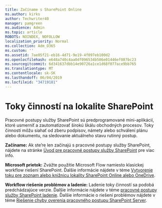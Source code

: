 ```yaml
---
title: Začíname s SharePoint Online
ms.author: kirks
author: Techwriter40
manager: pamgreen
ms.audience: Admin
ms.topic: article
ROBOTS: NOINDEX, NOFOLLOW
localization_priority: Normal
ms.collection: Adm_O365
ms.custom: ''
ms.assetid: 7ae05f21-eb16-4d71-9e19-4f097eb100d2
ms.openlocfilehash: e648a740c4aa0df096534b506e01446ef087bc23
ms.sourcegitcommit: 6d341637dbb14e90726a1ce1d68f077ace9bb765
ms.translationtype: MT
ms.contentlocale: sk-SK
ms.lasthandoff: 06/04/2019
ms.locfileid: "34719181"
---
```

# <a name="workflows-in-sharepoint"></a>Toky činností na lokalite SharePoint

<p>Pracovné postupy služby SharePoint sú predprogramované mini-aplikácií, ktoré usmerniť a zautomatizovať širokú škálu obchodných procesov. Toky činností môžu siahať od zberu podpisov, námety alebo schválení plánu alebo dokumentu, na sledovanie aktuálneho stavu rutinný postup.</p> <p><strong>Začíname:</strong> Ak ste&rsquo;re len začínajú s pracovné postupy služby SharePoint, nájdete na stránke <a href="https://support.office.com/en-us/article/introduction-to-sharepoint-workflow-07982276-54e8-4e17-8699-5056eff4d9e3">Úvod pre pracovné postupy služby SharePoint</a> pre viac info.</p> <p><strong>Microsoft prietok:</strong> Zvážte použitie Microsoft Flow namiesto klasickej workflow riešení SharePoint. Ďalšie informácie nájdete v téme <a href="https://support.office.com/en-us/article/create-a-flow-for-a-list-or-library-in-sharepoint-online-or-onedrive-for-business-a9c3e03b-0654-46af-a254-20252e580d01">Vytvorenie toku pre zoznam alebo knižnicu lokality SharePoint Online alebo OneDrive</a>.</p> <p><strong>Workflow riešenie problémov a ladenie:</strong> Ladenie toky činností sa podobá predchádzajúce verzie. Ďalšie informácie nájdete v téme <a href="https://docs.microsoft.com/en-us/sharepoint/dev/general-development/debugging-sharepoint-server-workflows">pracovné postupy služby SharePoint ladenie</a>. Ďalšie informácie o riešení problémov nájdete v téme <a title="chyby overenia workflow riešenie SharePoint Server" href="https://docs.microsoft.com/en-us/sharepoint/dev/general-development/troubleshooting-sharepoint-server-workflow-validation-errors-in-visio">Riešenie chyby overenia pracovného postupu SharePoint Server</a>.&nbsp;</p>


